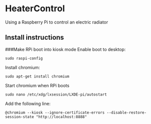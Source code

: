 # HeaterControl
Using a Raspberry Pi to control an electric radiator
## Install instructions

###Make RPi boot into kiosk mode
Enable boot to desktop:
```
sudo raspi-config
```
Install chromium:
```
sudo apt-get install chromium
```
Start chromium when RPi boots
```
sudo nano /etc/xdg/lxsession/LXDE-pi/autostart
```
Add the following line:
```
@chromium --kiosk --ignore-certificate-errors --disable-restore-session-state "http://localhost:8888"
```

